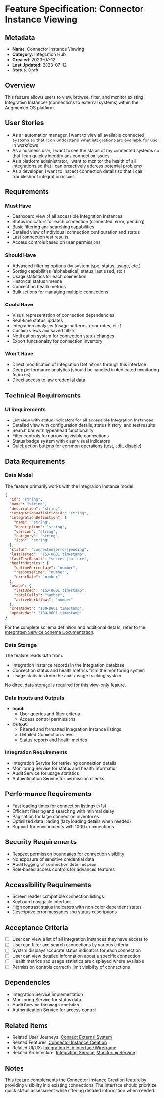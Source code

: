# Feature Specification: Connector Instance Viewing

## Metadata
* **Name**: Connector Instance Viewing
* **Category**: Integration Hub
* **Created**: 2023-07-12
* **Last Updated**: 2023-07-12
* **Status**: Draft

## Overview
This feature allows users to view, browse, filter, and monitor existing Integration Instances (connections to external systems) within the Augmented OS platform.

## User Stories
* As an automation manager, I want to view all available connected systems so that I can understand what integrations are available for use in workflows
* As a business user, I want to see the status of my connected systems so that I can quickly identify any connection issues
* As a platform administrator, I want to monitor the health of all integrations so that I can proactively address potential problems
* As a developer, I want to inspect connection details so that I can troubleshoot integration issues

## Requirements

### Must Have
* Dashboard view of all accessible Integration Instances
* Status indicators for each connection (connected, error, pending)
* Basic filtering and searching capabilities
* Detailed view of individual connection configuration and status
* Last connection test results
* Access controls based on user permissions

### Should Have
* Advanced filtering options (by system type, status, usage, etc.)
* Sorting capabilities (alphabetical, status, last used, etc.)
* Usage statistics for each connection
* Historical status timeline
* Connection health metrics
* Bulk actions for managing multiple connections

### Could Have
* Visual representation of connection dependencies
* Real-time status updates
* Integration analytics (usage patterns, error rates, etc.)
* Custom views and saved filters
* Notification system for connection status changes
* Export functionality for connection inventory

### Won't Have
* Direct modification of Integration Definitions through this interface
* Deep performance analytics (should be handled in dedicated monitoring features)
* Direct access to raw credential data

## Technical Requirements

### UI Requirements
* List view with status indicators for all accessible Integration Instances
* Detailed view with configuration details, status history, and test results
* Search bar with typeahead functionality
* Filter controls for narrowing visible connections
* Status badge system with clear visual indicators
* Quick action buttons for common operations (test, edit, disable)

## Data Requirements

### Data Model
The feature primarily works with the Integration Instance model:

```json
{
  "id": "string",
  "name": "string",
  "description": "string",
  "integrationDefinitionId": "string",
  "integrationDefinition": {
    "name": "string",
    "description": "string",
    "version": "string",
    "category": "string",
    "icon": "string"
  },
  "status": "connected|error|pending",
  "lastTested": "ISO-8601 timestamp",
  "lastTestResult": "success|failure",
  "healthMetrics": {
    "uptimePercentage": "number",
    "responseTime": "number",
    "errorRate": "number"
  },
  "usage": {
    "lastUsed": "ISO-8601 timestamp",
    "totalCalls": "number",
    "activeWorkflows": "number"
  },
  "createdAt": "ISO-8601 timestamp",
  "updatedAt": "ISO-8601 timestamp"
}
```

For the complete schema definition and additional details, refer to the [Integration Service Schema Documentation](../../../architecture/components/integration_service/schema/README.md).

### Data Storage
The feature reads data from:
* Integration Instance records in the Integration database
* Connection status and health metrics from the monitoring system
* Usage statistics from the audit/usage tracking system

No direct data storage is required for this view-only feature.

### Data Inputs and Outputs
* **Input**: 
  * User queries and filter criteria
  * Access control permissions
* **Output**: 
  * Filtered and formatted Integration Instance listings
  * Detailed Connection views
  * Status reports and health metrics

### Integration Requirements
* Integration Service for retrieving connection details
* Monitoring Service for status and health information
* Audit Service for usage statistics
* Authentication Service for permission checks

## Performance Requirements
* Fast loading times for connection listings (<1s)
* Efficient filtering and searching with minimal delay
* Pagination for large connection inventories
* Optimized data loading (lazy loading details when needed)
* Support for environments with 1000+ connections

## Security Requirements
* Respect permission boundaries for connection visibility
* No exposure of sensitive credential data
* Audit logging of connection detail access
* Role-based access controls for advanced features

## Accessibility Requirements
* Screen reader compatible connection listings
* Keyboard navigable interface
* High contrast status indicators with non-color dependent states
* Descriptive error messages and status descriptions

## Acceptance Criteria
* [ ] User can view a list of all Integration Instances they have access to
* [ ] User can filter and search connections by various criteria
* [ ] System displays accurate status indicators for each connection
* [ ] User can view detailed information about a specific connection
* [ ] Health metrics and usage statistics are displayed where available
* [ ] Permission controls correctly limit visibility of connections

## Dependencies
* Integration Service implementation
* Monitoring Service for status data
* Audit Service for usage statistics
* Authentication Service for access control

## Related Items
* Related User Journeys: [Connect External System](../../user_journeys/integration_management/connect-external-system.md)
* Related Features: [Connector Instance Creation](./connector-instance-creation.md)
* Related UI/UX: [Integration Hub Interface Wireframe](../../ui_ux/wireframes/integration-hub.md)
* Related Architecture: [Integration Service](../../../architecture/components/integration_service/README.md), [Monitoring Service](../../../architecture/components/monitoring_service/README.md)

## Notes
This feature complements the Connector Instance Creation feature by providing visibility into existing connections. The interface should prioritize quick status assessment while offering detailed information when needed. 